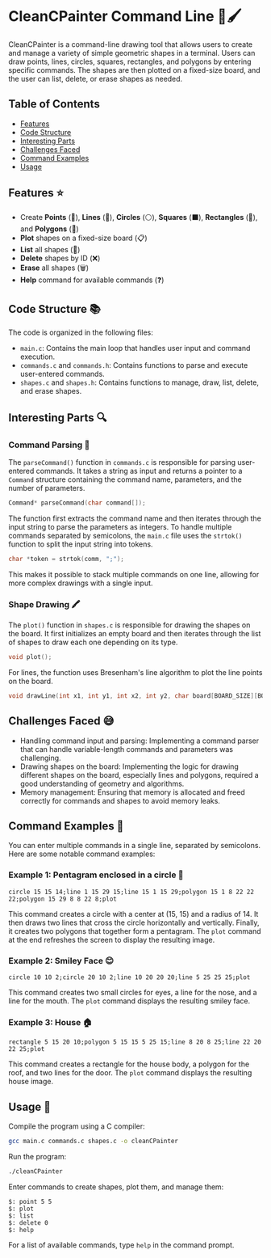 # CleanCPainter Command Line 🎨🖌️

CleanCPainter is a command-line drawing tool that allows users to create and manage a variety of simple geometric shapes in a terminal. Users can draw points, lines, circles, squares, rectangles, and polygons by entering specific commands. The shapes are then plotted on a fixed-size board, and the user can list, delete, or erase shapes as needed.

## Table of Contents

- [Features](#features)
- [Code Structure](#code-structure)
- [Interesting Parts](#interesting-parts)
- [Challenges Faced](#challenges-faced)
- [Command Examples](#command-examples)
- [Usage](#usage)

## Features ⭐

- Create **Points** (📍), **Lines** (📏), **Circles** (⚪), **Squares** (⬛), **Rectangles** (🔲), and **Polygons** (🔺)
- **Plot** shapes on a fixed-size board (📋)
- **List** all shapes (📝)
- **Delete** shapes by ID (❌)
- **Erase** all shapes (🗑️)
- **Help** command for available commands (❓)

## Code Structure 📚

The code is organized in the following files:

- `main.c`: Contains the main loop that handles user input and command execution.
- `commands.c` and `commands.h`: Contains functions to parse and execute user-entered commands.
- `shapes.c` and `shapes.h`: Contains functions to manage, draw, list, delete, and erase shapes.

## Interesting Parts 🔍

### Command Parsing 📝

The `parseCommand()` function in `commands.c` is responsible for parsing user-entered commands. It takes a string as input and returns a pointer to a `Command` structure containing the command name, parameters, and the number of parameters.

```c
Command* parseCommand(char command[]);
```

The function first extracts the command name and then iterates through the input string to parse the parameters as integers. To handle multiple commands separated by semicolons, the `main.c` file uses the `strtok()` function to split the input string into tokens.

```c
char *token = strtok(comm, ";");
```

This makes it possible to stack multiple commands on one line, allowing for more complex drawings with a single input.

### Shape Drawing 🖍️

The `plot()` function in `shapes.c` is responsible for drawing the shapes on the board. It first initializes an empty board and then iterates through the list of shapes to draw each one depending on its type.

```c
void plot();
```

For lines, the function uses Bresenham's line algorithm to plot the line points on the board.

```c
void drawLine(int x1, int y1, int x2, int y2, char board[BOARD_SIZE][BOARD_SIZE]);
```

## Challenges Faced 😅

- Handling command input and parsing: Implementing a command parser that can handle variable-length commands and parameters was challenging.
- Drawing shapes on the board: Implementing the logic for drawing different shapes on the board, especially lines and polygons, required a good understanding of geometry and algorithms.
- Memory management: Ensuring that memory is allocated and freed correctly for commands and shapes to avoid memory leaks.

## Command Examples 🎨

You can enter multiple commands in a single line, separated by semicolons. Here are some notable command examples:

### Example 1: Pentagram enclosed in a circle 🌟

```plaintext
circle 15 15 14;line 1 15 29 15;line 15 1 15 29;polygon 15 1 8 22 22 22;polygon 15 29 8 8 22 8;plot
```

This command creates a circle with a center at (15, 15) and a radius of 14. It then draws two lines that cross the circle horizontally and vertically. Finally, it creates two polygons that together form a pentagram. The `plot` command at the end refreshes the screen to display the resulting image.

### Example 2: Smiley Face 😊

```plaintext
circle 10 10 2;circle 20 10 2;line 10 20 20 20;line 5 25 25 25;plot
```

This command creates two small circles for eyes, a line for the nose, and a line for the mouth. The `plot` command displays the resulting smiley face.

### Example 3: House 🏠

```plaintext
rectangle 5 15 20 10;polygon 5 15 15 5 25 15;line 8 20 8 25;line 22 20 22 25;plot
```

This command creates a rectangle for the house body, a polygon for the roof, and two lines for the door. The `plot` command displays the resulting house image.

## Usage 🚀

Compile the program using a C compiler:

```sh
gcc main.c commands.c shapes.c -o cleanCPainter
```

Run the program:

```sh
./cleanCPainter
```

Enter commands to create shapes, plot them, and manage them:

```plaintext
$: point 5 5
$: plot
$: list
$: delete 0
$: help
```

For a list of available commands, type `help` in the command prompt.
